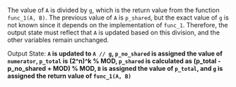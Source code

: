 The value of `A` is divided by `g`, which is the return value from the function `func_1(A, B)`. The previous value of `A` is `p_shared`, but the exact value of `g` is not known since it depends on the implementation of `func_1`. Therefore, the output state must reflect that `A` is updated based on this division, and the other variables remain unchanged.

Output State: **`A` is updated to `A // g`, `p_no_shared` is assigned the value of `numerator`, `p_total` is (2^n)^k % MOD, `p_shared` is calculated as (p_total - p_no_shared + MOD) % MOD, `B` is assigned the value of `p_total`, and `g` is assigned the return value of `func_1(A, B)`**